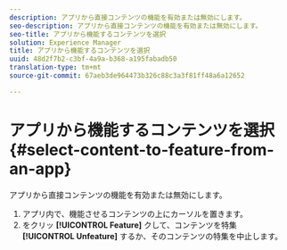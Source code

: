 ```yaml
---
description: アプリから直接コンテンツの機能を有効または無効にします。
seo-description: アプリから直接コンテンツの機能を有効または無効にします。
seo-title: アプリから機能するコンテンツを選択
solution: Experience Manager
title: アプリから機能するコンテンツを選択
uuid: 48d2f7b2-c3bf-4a9a-b368-a195fabadb50
translation-type: tm+mt
source-git-commit: 67aeb3de964473b326c88c3a3f81ff48a6a12652

---
```



# アプリから機能するコンテンツを選択{#select-content-to-feature-from-an-app}

アプリから直接コンテンツの機能を有効または無効にします。

1. アプリ内で、機能させるコンテンツの上にカーソルを置きます。
1. をクリッ **[!UICONTROL Feature]** クして、コンテンツを特集 **[!UICONTROL Unfeature]** するか、そのコンテンツの特集を中止します。
